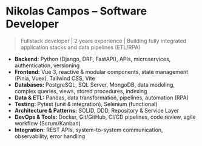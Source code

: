 # Nikolas Campos – Software Developer

>Fullstack developer | 2 years experience | Building fully integrated application stacks and data pipelines (ETL/RPA)

- **Backend:** Python (Django, DRF, FastAPI), APIs, microservices, authentication, versioning  
- **Frontend:** Vue 3, reactive & modular components, state management (Pinia, Vuex), Tailwind CSS, Vite  
- **Databases:** PostgreSQL, SQL Server, MongoDB, data modeling, complex queries, views, stored procedures, indexing  
- **Data & ETL:** Pandas, data transformation, pipelines, automation (RPA)  
- **Testing:** Pytest (unit & integration), Selenium (functional)  
- **Architecture & Patterns:** SOLID, DDD, Repository & Service Layer  
- **DevOps & Tools:** Docker, Git/GitHub, CI/CD pipelines, code review, agile workflow (Scrum/Kanban)  
- **Integration:** REST APIs, system-to-system communication, observability, error handling  
